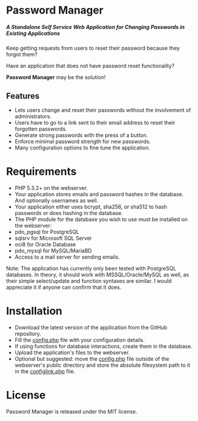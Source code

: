 # Password Manager

##### A Standalone Self Service Web Application for Changing Passwords in Existing Applications

Keep getting requests from users to reset their password because they forgot them?

Have an application that does not have password reset functionality?

**Password Manager** may be the solution!

## Features
 * Lets users change and reset their passwords without the involvement of administrators.
 * Users have to go to a link sent to their email address to reset their forgotten passwords.
 * Generate strong passwords with the press of a button.
 * Enforce minimal password strength for new passwords.
 * Many configuration options to fine tune the application.

# Requirements

* PHP 5.3.2+ on the webserver.
* Your application stores emails and password hashes in the database. And optionally usernames as well.
* Your application either uses bcrypt, sha256, or sha512 to hash passwords or does hashing in the database.
* The PHP module for the database you wish to use must be installed on the webserver:
 * pdo_pgsql for PostgreSQL
 * sqlsrv for Microsoft SQL Server
 * oci8 for Oracle Database
 * pdo_mysql for MySQL/MariaBD
* Access to a mail server for sending emails.

Note: The application has currently only been tested with PostgreSQL databases. In theory, it should work with MSSQL/Oracle/MySQL as well, as their simple select/update and function syntaxes are similar. I would appreciate it if anyone can confirm that it does.

# Installation

* Download the latest version of the application from the GitHub repository.
* Fill the [config.php](config.php) file with your configuration details.
* If using functions for database interactions, create them in the database.
* Upload the application's files to the webserver.
* Optional but suggested: move the [config.php](config.php) file outside of the webserver's public directory and store the absolute filesystem path to it in the [configlink.php](configlink.php) file.

# License

Password Manager is released under the MIT license.
